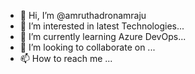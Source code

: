 - 👋 Hi, I’m @amruthadronamraju
- 👀 I’m interested in latest Technologies...
- 🌱 I’m currently learning Azure DevOps...
- 💞️ I’m looking to collaborate on ...
- 📫 How to reach me ...

<!---
amruthadronamraju/amruthadronamraju is a ✨ special ✨ repository because its `README.md` (this file) appears on your GitHub profile.
You can click the Preview link to take a look at your changes.
--->
